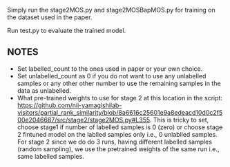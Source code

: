 Simply run the  stage2MOS.py and stage2MOSBapMOS.py for training on the dataset used in the paper.  

Run test.py to evaluate the trained model.


## NOTES
* Set labelled_count to the ones used in paper or your own choice. 
* Set unlabelled_count as 0 if you do not want to use any unlabelled samples or any other other number to use the remaining samples in the data as unlabelled.
* What pre-trained weights to use for stage 2 at this location in the script: https://github.com/nii-yamagishilab-visitors/partial_rank_similarity/blob/8a6616c25601e9a8edeacd10d0c2f500e2046687/src/stage2/stage2MOS.py#L355. This is tricky to set, choose stage1 if number of labelled samples is 0 (zero) or choose stage 2 fintuned model on the lablled samples only i.e., 0 unlablled samples. For stage 2 since we do do 3 runs, having different labelled samples (random sampling), we use the pretrained weights of the same run i.e., same labelled samples.
